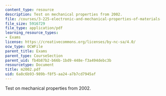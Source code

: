 ```yaml
---
content_type: resource
description: Test on mechanical properties from 2002.
file: /courses/3-225-electronic-and-mechanical-properties-of-materials-fall-2007/6a8c6b93989bf8f5aa24a7b7cd7945af_m2002.pdf
file_size: 5916729
file_type: application/pdf
learning_resource_types:
- Exams
license: https://creativecommons.org/licenses/by-nc-sa/4.0/
ocw_type: OCWFile
parent_title: Exams
parent_type: CourseSection
parent_uid: fb4b87b2-b66b-1bd9-448e-f3a494debc3b
resourcetype: Document
title: m2002.pdf
uid: 6a8c6b93-989b-f8f5-aa24-a7b7cd7945af
---
```

Test on mechanical properties from 2002.